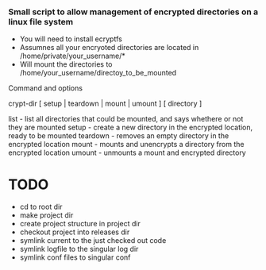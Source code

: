 ### Small script to allow management of encrypted directories on a linux file system

- You will need to install ecryptfs
- Assumnes all your encryoted directories are located in /home/private/your_username/*
- Will mount the directories to /home/your_username/directoy_to_be_mounted

Command and options

crypt-dir [ setup | teardown | mount | umount ] [ directory ]

  list     - list all directories that could be mounted, and says whethere or not they are mounted
  setup    - create a new directory in the encrypted location, ready to be mounted
  teardown - removes an empty directory in the encrypted location
  mount    - mounts and unencrypts a directory from the encrypted location
  umount   - unmounts a mount and encrypted directory

# TODO

- cd to root dir
- make project dir
- create project structure in project dir
- checkout project into releases dir
- symlink current to the just checked out code
- symlink logfile to the singular log dir
- symlink conf files to singular conf
